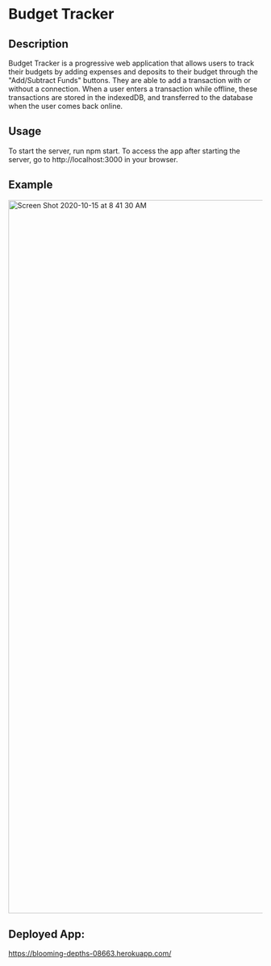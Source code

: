 # Budget Tracker

## Description 
Budget Tracker is a progressive web application that allows users to track their budgets by adding expenses and deposits to their budget through the "Add/Subtract Funds" buttons. They are able to add a transaction with or without a connection. When a user enters a transaction while offline, these transactions are stored in the indexedDB, and transferred to the database when the user comes back online.

## Usage
To start the server, run npm start. To access the app after starting the server, go to http://localhost:3000 in your browser.

## Example
<img width="1414" alt="Screen Shot 2020-10-15 at 8 41 30 AM" src="https://user-images.githubusercontent.com/64607428/96179029-41999b80-0efe-11eb-84b5-bc2c7244101b.png">

## Deployed App: 
https://blooming-depths-08663.herokuapp.com/ 
